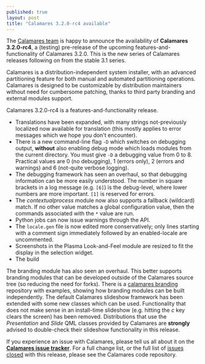 ```yaml
---
published: true
layout: post
title: "Calamares 3.2.0-rc4 available"
---
```

The [Calamares team](https://calamares.io/team/) is happy to announce the
availability of **Calamares 3.2.0-rc4**, a (testing) pre-release
of the upcoming features-and-functionality of Calamares 3.2.0.
This is the new series of Calamares releases following on
from the stable 3.1 series.

Calamares is a distribution-independent system installer, with an advanced
partitioning feature for both manual and automated partitioning operations.
Calamares is designed to be customizable by distribution maintainers without
need for cumbersome patching, thanks to third party branding and external
modules support.

<!--more-->

Calamares 3.2.0-rc4 is a features-and-functionality release.

 * Translations have been expanded, with many strings not-previously
   localized now available for translation (this mostly applies to
   error messages which we hope you don't encounter).
 * There is a new command-line flag `-D` which switches on debugging
   output, **without** also enabling debug mode which loads modules
   from the current directory. You must give `-D` a
   debugging value from 0 to 8.
   Practical values are 0 (no debugging), 1 (errors only),
   2 (errors and warnings) and 6 (not-quite verbose logging).
 * The debugging framework has seen an overhaul, so that debugging
   information can be more easily understood. The number in
   square brackets in a log message (e.g. `[6]`) is the debug-level,
   where lower numbers are more important. `[1]` is reserved for errors.
 * The *contextualprocess* module now also supports a fallback
   (wildcard) match. If no other value matches a global configuration
   value, then the commands associated with the `*` value are run.
 * Python jobs can now issue warnings through the API.
 * The `locale.gen` file is now edited more conservatively; only lines
   starting with a comment sign immediately followed by an enabled-locale
   are uncommented.
 * Screenshots in the Plasma Look-and-Feel module are resized to fit the
   display in the selection widget.
 * The build

The branding module has also seen an overhaul. This better supports
branding modules that can be developed outside of the Calamares source
tree (so reducing the need for forks). There is a [calamares branding][3]
repository with examples, showing how branding modules can be built
independently. The default Calamares slideshow framework has been extended
with some new classes which can be used. Functionality that does not
make sense in an install-time slideshow (e.g. hitting the *c* key clears
the screen) has been removed. Distributions that use the *Presentation*
and *Slide* QML classes provided by Calamares are **strongly** advised
to double-check their slideshow functionality in this release.

If you experience an issue with Calamares, please tell us all about it
on the [**Calamares issue tracker**][1]. For a full change list, or
the full list of [issues closed][2] with this release, please see the
Calamares code repository.

[1]: https://github.com/calamares/calamares/issues
[2]: https://github.com/calamares/calamares/milestone/42?closed=1
[3]: https://github.com/calamares/calamares-branding/
